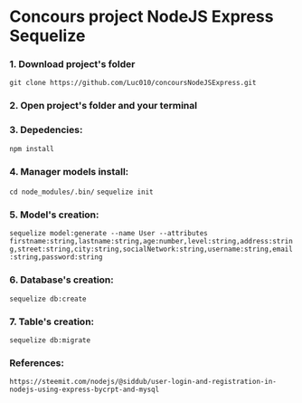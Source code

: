 # Concours project NodeJS Express Sequelize

### 1. Download project's folder
``` git clone https://github.com/Luc010/concoursNodeJSExpress.git ```

### 2. Open project's folder and your terminal

### 3. Depedencies:
``` npm install ``` 

### 4. Manager models install: 
``` cd node_modules/.bin/ ```
``` sequelize init ```

### 5. Model's creation:
``` sequelize model:generate --name User --attributes firstname:string,lastname:string,age:number,level:string,address:string,street:string,city:string,socialNetwork:string,username:string,email:string,password:string ```

### 6. Database's creation:
``` sequelize db:create ```

### 7. Table's creation:
``` sequelize db:migrate ```



### References:
``` https://steemit.com/nodejs/@siddub/user-login-and-registration-in-nodejs-using-express-bycrpt-and-mysql ```
